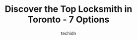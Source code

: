 ---
layout: ampstory
image: https://i0.wp.com/www.auto.or.id/wp-content/uploads/2023/06/safe-guard-locksmiths-ltd-0-toronto-1686322011.jpeg?resize=640,853
author: techidn
featured: false
description: Toronto, Ontario, Canada is a haven for Locksmith enthusiasts, boasting an impressive array of 7 top-notch establishments. Whether youre a seasoned connoisseur or simply curious to explore 
title: Discover the Top Locksmith in Toronto - 7 Options
cover:
   title: Discover the Top Locksmith in Toronto - 7 Options
   subtitle: AUTO.OR.ID
   background: https://www.auto.or.id/wp-content/uploads/2023/06/safe-guard-locksmiths-ltd-0-toronto-1686322011.jpeg

pages: 
 - layout: thirds
   top: <h1>#1 Direct Locksmith Toronto</h1>
   bottom: "<p>My Toyota Camry car key got broken last night, and I reached to Direct locksmith company via call, Next day the tech Matthew came and made me a brand new key within minut</p>"
   background: https://www.auto.or.id/wp-content/uploads/2023/06/safe-guard-locksmiths-ltd-1-toronto-1686322013.jpeg
   backgroundblur: true
 - layout: thirds
   top: <h1>#2 Acme Lock & Key Toronto</h1>
   bottom: "<p>2077 Lawrence Ave E, Scarborough, ON M1R 2Z4, Canada</p>"
   background: https://www.auto.or.id/wp-content/uploads/2023/06/safe-guard-locksmiths-ltd-2-toronto-1686322014.jpeg
   cta:
      link: https://www.auto.or.id/discover-the-top-locksmith-in-toronto-7-options/
      text: Discover the Top Locksmith in Toronto - 7 Options
 - layout: thirds
   top: <h1>#3 A-OK Locksmiths</h1>
   bottom: "<p>410 Eastern Ave, Toronto, ON M4M 1C1, Canada</p>"
   background: https://images.unsplash.com/photo-1637160967973-88751d581827?ixlib=rb-4.0.3&ixid=MnwxMjA3fDB8MHxwaG90by1wYWdlfHx8fGVufDB8fHx8&auto=format&fit=crop&w=640&h=853&q=80
   cta:
      link: https://www.auto.or.id/discover-the-top-locksmith-in-toronto-7-options/
      text: Discover the Top Locksmith in Toronto - 7 Options
 - layout: thirds
   top: <h1>#4 Maple Leaf Locksmith</h1>
   bottom: "<p>798 Wilson Ave, Toronto, ON M3K 1E2, Canada</p>"
   background: https://images.unsplash.com/photo-1567449394863-577a4311b51c?ixlib=rb-4.0.3&ixid=MnwxMjA3fDB8MHxwaG90by1wYWdlfHx8fGVufDB8fHx8&auto=format&fit=crop&w=640&h=853&q=80
   cta:
      link: https://www.auto.or.id/discover-the-top-locksmith-in-toronto-7-options/
      text: Discover the Top Locksmith in Toronto - 7 Options
 - layout: thirds
   top: <h1>#5 Fob and Key</h1>
   bottom: "<p>13 Hayden St, Toronto, ON M4Y 2P2, Canada</p>"
   background: https://images.unsplash.com/photo-1617814076231-2c58846db944?ixlib=rb-4.0.3&ixid=MnwxMjA3fDB8MHxwaG90by1wYWdlfHx8fGVufDB8fHx8&auto=format&fit=crop&w=640&h=853&q=80
   cta:
      link: https://www.auto.or.id/discover-the-top-locksmith-in-toronto-7-options/
      text: Discover the Top Locksmith in Toronto - 7 Options
 - layout: thirds
   top: <h1>#6 TBC Locksmith & Doors</h1>
   bottom: "<p>46 St Clair Ave E unit 205, Toronto, ON M4T 1M9, Canada</p>"
   background: https://images.unsplash.com/photo-1639928844164-e530cf328bff?ixlib=rb-4.0.3&ixid=MnwxMjA3fDB8MHxwaG90by1wYWdlfHx8fGVufDB8fHx8&auto=format&fit=crop&w=640&h=853&q=80
   cta:
      link: https://www.auto.or.id/discover-the-top-locksmith-in-toronto-7-options/
      text: Discover the Top Locksmith in Toronto - 7 Options
 - layout: thirds
   top: <h1>#7 Pro Locksmiths</h1>
   bottom: "<p>611 Mt Pleasant Rd, Toronto, ON M4S 2M5, Canada</p>"
   background: https://images.unsplash.com/photo-1602343104142-977847f39794?ixlib=rb-4.0.3&ixid=MnwxMjA3fDB8MHxwaG90by1wYWdlfHx8fGVufDB8fHx8&auto=format&fit=crop&w=640&h=853&q=80
   cta:
      link: https://www.auto.or.id/discover-the-top-locksmith-in-toronto-7-options/
      text: Discover the Top Locksmith in Toronto - 7 Options
 - layout: thirds
   middle: Continue reading...
   background: https://images.unsplash.com/photo-1633961928124-c0eaa9d844ab?ixlib=rb-4.0.3&ixid=MnwxMjA3fDB8MHxwaG90by1wYWdlfHx8fGVufDB8fHx8&auto=format&fit=crop&w=640&h=853&q=80
   cta:
      link: https://www.auto.or.id/discover-the-top-locksmith-in-toronto-7-options/
      text: Discover the Top Locksmith in Toronto - 7 Options

---